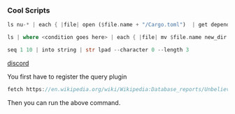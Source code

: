 
### Cool Scripts

```rust
ls nu-* | each { |file| open ($file.name + "/Cargo.toml")  | get dependencies? | { name: $file.name, dependencies: $in }}
```

```rust
ls | where <condition goes here> | each { |file| mv $file.name new_dir }
```

```rust
seq 1 10 | into string | str lpad --character 0 --length 3
```
[discord](https://discord.com/channels/601130461678272522/614593951969574961/996048885095071844)

You first have to register the query plugin

```rust
fetch https://en.wikipedia.org/wiki/Wikipedia:Database_reports/Unbelievable_life_spans | query web -t [No. Page "Birth year" "Death year" "Life span"]
```

Then you can run the above command.
